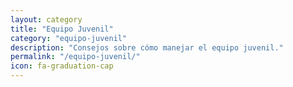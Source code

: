 ```yaml
---
layout: category
title: "Equipo Juvenil"
category: "equipo-juvenil"
description: "Consejos sobre cómo manejar el equipo juvenil."
permalink: "/equipo-juvenil/"
icon: fa-graduation-cap
---
```

